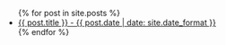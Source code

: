 <ul>
  {% for post in site.posts %}
    <li>
      <a href="{{ post.url | relative_url }}">{{ post.title }} - {{ post.date | date: site.date_format }}</a>
    </li>
  {% endfor %}
</ul>
